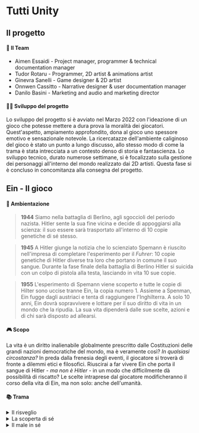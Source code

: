 # Tutti Unity
## Il progetto
#### 🤝 Il Team
- Aimen Essaidi - Project manager, programmer & technical documentation manager
- Tudor Rotaru - Programmer, 2D artist & animations artist
- Ginevra Sanelli - Game designer & 2D artist
- Onnwen Cassitto - Narrative designer & user documentation manager
- Danilo Basini - Marketing and audio and marketing director

#### 👨‍💻 Sviluppo del progetto
Lo sviluppo del progetto si è avviato nel Marzo 2022 con l'ideazione di un gioco che potesse mettere a dura prova la moralità dei giocatori. Quest'aspetto, ampiamento approfondito, dona al gioco uno spessore emotivo e sensazionale notevole. La ricercatazze dell'ambiente caliginoso del gioco è stato un punto a lungo discusso, allo stesso modo di come la trama è stata intrecciata a un contesto denso di storia e fantascienza.
Lo sviluppo tecnico, durato numerose settimane, si è focalizzato sulla gestione dei personaggi all'interno del mondo realizzato dai 2D artisti. Questa fase si è concluso in concomitanza alla consegna del progetto.

## Ein - Il gioco
#### 📖 Ambientazione
>**1944**
Siamo nella battaglia di Berlino, agli sgoccioli del periodo nazista. Hitler sente la sua fine vicina e decide di appoggiarsi alla scienza: il suo essere sarà trasportato all'interno di 10 copie genetiche di sé stesso.

>**1945**
A Hitler giunge la notizia che lo scienziato Spemann è riuscito nell'impresa di completare l'esperimento per il *Fuhrer*: 10 copie genetiche di Hitler diverse tra loro che portano in comune il suo sangue. 
Durante la fase finale della battaglia di Berlino Hitler si suicida con un colpo di pistola alla testa, lasciando in vita 10 sue copie.

>**1955**
L'esperimento di Spemann viene scoperto e tutte le copie di Hilter sono uccise tranne Ein, la copia numero 1. Assieme a Spenman, Ein fugge dagli austriaci e tenta di raggiungere l'Inghilterra. A solo 10 anni, Ein dovrà sopravvivere e lottare per il suo diritto di vita in un mondo che la ripudia. La sua vita dipenderà dalle sue scelte, azioni e di chi sarà disposto ad allearsi.

#### 🎮 Scopo 
La vita è un diritto inalienabile globalmente prescritto dalle Costituzioni delle grandi nazioni democratiche del mondo, ma è veramente così? *In qualsiasi circostanza?*
In preda dalla frenesia degli eventi, il giocatore si troverà di fronte a dilemmi etici e filosofici. Riuscirai a far vivere Ein che porta il sangue di Hitler - *ma non è Hitler* - in un modo che difficilmente dà possibilità di riscatto?
Le scelte intraprese dal giocatore modificheranno il corso della vita di Ein, ma non solo: anche dell'umanità. 

#### 📚 Trama
<details>
  <summary>Il risveglio</summary>
Ein si risveglia in una capsula all'interno di un vecchio e distrutto laboratorio abbandonato; non sa nemmeno chi sia. Ricorda solo la lingua tedesca. In preda dalla curiosità inizia a esplorare il posto in cui si trova, navigando all’interno del laboratorio e cercando indizi che possano dare risposte alle sue domande. Scopre diversi documenti che descrivono il passato di questo posto: il suo scopo, cos'è successo e il motivo che si cela dietro alla sua presenza.
Capirà ben presto di essere un esperimento ripudiato dal mondo e che dovrà intraprendere le giuste scelte per la sua sopravvivenza.
</details>
<details>
  <summary>La scoperta di sé</summary>
Ein scopere numerosi documenti e capisce ciò che è realmente: il risultato di un esperimento avviato oltre 10 anni fa. Non è  però  ancora  consapevole  del  DNA  che  si  porta dentro.
</details>
<details>
  <summary>Il male in sé</summary>
È ormai chiuso in questa piccola stanza da diverse ore ma nonostante continui a cercare indi-cazioni su ciò che sia la sua vita non trova null’al-tro  che  carta  straccia.  Inizia  quindi  a  focalizzarsi su  altri  tipi  d’indizi  che  possano  dar  risposte  an-che solo ad alcune delle centinaia di domande che gli  hanno  attraversato  la  testa  leggendo  i  due  do-cumenti precedenti.Si  guarda  attorno  e  mette  a  fuoco  la  pro-pria vista su uno scaffale pieno di barattoli. Si av-vicina.  Li  guarda  uno  a  uno.  Le  etichette  parlano chiaro:   “A.H.   hairDNA”,   “A.H.   skinDNA”, “A.H.  nail  DNA”,  sono  tracce  genetiche  di  qual-cuno. La domanda è “chi?”. Potrebbe  essere  il  DNA  di  chiunque  e potrebbe  anche  essere  il suo.  Le  domande  nella sua  testa  sono  sempre  di  più.  Le  circostanze  lo stanno portando alla follia. La quasi totale assenza di luce e i forti segni di debolezza lo trascinato in un vortice di sonnolenza. Ein perde conoscenza e cade bruscamente a terra.
</details>
